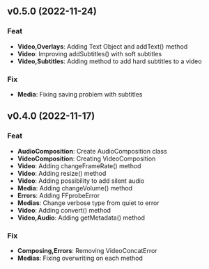 ## v0.5.0 (2022-11-24)

### Feat

- **Video,Overlays**: Adding Text Object and addText() method
- **Video**: Improving addSubtitles() with soft subtitles
- **Video,Subtitles**: Adding method to add hard subtitles to a video

### Fix

- **Media**: Fixing saving problem with subtitles

## v0.4.0 (2022-11-17)

### Feat

- **AudioComposition**: Create AudioComposition class
- **VideoComposition**: Creating VideoComposition
- **Video**: Adding changeFrameRate() method
- **Video**: Adding resize() method
- **Video**: Adding possibility to add silent audio
- **Media**: Adding changeVolume() method
- **Errors**: Adding FFprobeError
- **Medias**: Change verbose type from quiet to error
- **Video**: Adding convert() method
- **Video,Audio**: Adding getMetadata() method

### Fix

- **Composing,Errors**: Removing VideoConcatError
- **Medias**: Fixing overwriting on each method
